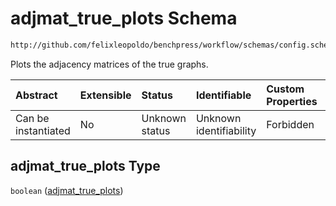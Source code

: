 # adjmat_true_plots Schema

```txt
http://github.com/felixleopoldo/benchpress/workflow/schemas/config.schema.json#/properties/benchmark_setup/properties/evaluation/properties/adjmat_true_plots
```

Plots the adjacency matrices of the true graphs.

| Abstract            | Extensible | Status         | Identifiable            | Custom Properties | Additional Properties | Access Restrictions | Defined In                                                       |
| :------------------ | :--------- | :------------- | :---------------------- | :---------------- | :-------------------- | :------------------ | :--------------------------------------------------------------- |
| Can be instantiated | No         | Unknown status | Unknown identifiability | Forbidden         | Allowed               | none                | [config.schema.json*](config.schema.json "open original schema") |

## adjmat_true_plots Type

`boolean` ([adjmat_true_plots](config-properties-benchmark_setup-properties-evaluation-methods-properties-adjmat_true_plots.md))
